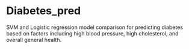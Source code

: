# Diabetes_pred
SVM and Logistic regression model comparison for predicting diabetes based on factors including high blood pressure, high cholesterol, and overall general health.
